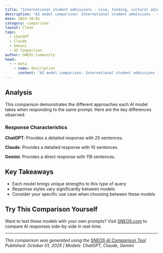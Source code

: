 ```yaml
---
title: "International student admissions - visa, funding, cultural adjustment"
description: "AI model comparison: International student admissions - visa, funding, cultural adjustment..."
date: 2025-10-01
category: comparison
layout: Clean
tags:
  - ChatGPT
  - Claude
  - Gemini
  - AI Comparison
author: SNEOS Community
head:
  - - meta
    - name: description
      content: "AI model comparison: International student admissions - visa, funding, cultural adjustment..."
---
```


<ChatComparison
  title="International student admissions - visa, funding, cultural adjustment"
  prompt="International student admissions - visa, funding, cultural adjustment"
  :responses='{
    "ChatGPT": "Certainly! Here is a comprehensive overview of key considerations for international student admissions focusing on visa, funding, and cultural adjustment:\n\n### 1. Visa\n- **Types of Student Visas:** Most countries offer specific student visas (e.g., F-1 in the US, Tier 4 in the UK, Student Permit in Canada) that allow international students to study and sometimes work part-time.\n- **Application Process:** Requires acceptance letter from an accredited institution, proof of financial support, valid passport, completed visa application forms, and sometimes an interview.\n- **Documentation:** Includes academic transcripts, standardized test scores, health insurance, and proof of accommodation.\n- **Work Permissions:** Many student visas allow limited on-campus or off-campus work during studies; always check country-specific rules.\n- **Duration and Extensions:** Visa validity typically aligns with the program length; extensions are possible for continued studies.\n- **Post-Graduation Options:** Some countries offer post-study work visas or pathways to permanent residency.\n\n### 2. Funding\n- **Tuition and Fees:** International students often pay higher tuition than domestic students; verify cost details.\n- **Scholarships and Grants:** Many universities offer merit-based, need-based, or country-specific scholarships; external scholarships from governments or organizations may also be available.\n- **Assistantships and On-Campus Jobs:** Graduate students might access teaching or research assistantships; undergraduate opportunities vary.\n- **Loans:** Some countries offer loans to international students, sometimes requiring a local co-signer.\n- **Budgeting:** Plan for living expenses (housing, food, transportation), health insurance, books, and personal expenses.\n- **Financial Documentation:** Required to prove sufficient funds during visa application.\n\n### 3. Cultural Adjustment\n- **Orientation Programs:** Many institutions provide orientation to help with academic requirements and cultural acclimatization.\n- **Language Support:** ESL/EAL programs or tutoring services help improve language proficiency.\n- **Student Support Services:** Counseling, international student offices, and peer mentoring programs assist with social integration and mental health.\n- **Cultural Differences:** Awareness and acceptance of new social norms, classroom dynamics, and communication styles.\n- **Community Engagement:** Joining clubs, cultural associations, and volunteer opportunities can ease adjustment.\n- **Homesickness and Stress Management:** Access to resources and strategies for coping with separation from family and adjustment pressures.\n\n---\n\nIf you need information specific to a particular country or institution, feel free to ask!",
    "Claude": "Here\u0027s a comprehensive guide to international student admissions covering the three key areas you mentioned:\n\n## Visa Requirements\n\n### Common Student Visa Types\n- **F-1 Visa (US)**: Most common for academic studies\n- **Student Visa (UK)**: For courses longer than 6 months\n- **Study Permit (Canada)**: Required for programs over 6 months\n- **Student Visa (Australia)**: Subclass 500 for international students\n\n### Application Process\n1. **Get accepted** to a recognized institution first\n2. **Receive documentation** (I-20, CAS, etc.) from your school\n3. **Complete visa application** online\n4. **Pay fees** (SEVIS fee for US, health surcharge for UK, etc.)\n5. **Attend interview** if required\n6. **Provide biometrics** and documentation\n\n### Required Documents\n- Valid passport\n- Acceptance letter\n- Financial proof\n- Academic transcripts\n- English proficiency scores\n- Medical examinations (if required)\n\n## Funding Options\n\n### Scholarships \u0026 Grants\n- **Merit-based scholarships** from universities\n- **Government scholarships** (Fulbright, Chevening, etc.)\n- **Private foundation grants**\n- **Country-specific programs**\n\n### Financial Aid\n- **Need-based aid** (limited for international students)\n- **Work-study programs**\n- **Graduate assistantships** (teaching/research)\n\n### Personal Funding\n- **Education loans** (home country or international lenders)\n- **Family support**\n- **Personal savings**\n\n### Work Opportunities\n- **On-campus employment** (usually 20 hours/week)\n- **Curricular Practical Training (CPT)** - US\n- **Optional Practical Training (OPT)** - US post-graduation\n\n## Cultural Adjustment\n\n### Before Arrival\n- **Research local customs** and social norms\n- **Connect with student communities** online\n- **Learn basic local phrases** if applicable\n- **Understand academic culture** and expectations\n\n### Initial Adjustment\n- **Attend orientation programs**\n- **Join international student organizations**\n- **Participate in cultural exchange activities**\n- **Build relationships** with both local and international students\n\n### Academic Adjustment\n- **Understand classroom dynamics** (participation expectations)\n- **Learn citation and academic integrity rules**\n- **Utilize campus resources** (writing centers, tutoring)\n- **Communicate with professors** during office hours\n\n### Daily Life\n- **Open a bank account**\n- **Get a local phone plan**\n- **Learn public transportation**\n- **Find familiar foods** or learn local cuisine\n\n### Support Resources\n- **International student services**\n- **Counseling and mental health services**\n- **Cultural mentorship programs**\n- **Language exchange programs**\n\nWould you like me to elaborate on any specific aspect or discuss particular countries/regions in more detail?",
    "Gemini": "Okay, let\u0027s break down the key aspects of international student admissions, focusing on visas, funding, and cultural adjustment.  This is a complex process, so I\u0027ll try to be thorough and helpful.\n\n**I. Visa Requirements:**\n\nThe student visa process is essential for international students. The specific visa you need depends on your country of origin and the length and type of your study program.  The most common visa for academic study is the **F-1 visa** for those pursuing academic studies.\n\n*   **Eligibility:**\n    *   Must be accepted into a Student and Exchange Visitor Program (SEVP)-certified school in the United States.\n    *   Must demonstrate intent to return to your home country after completing your studies.\n    *   Must have sufficient funds to cover your expenses while studying.\n    *   Must be proficient in English (usually demonstrated through standardized tests like TOEFL or IELTS).\n*   **Application Process:**\n    1.  **Receive Acceptance and I-20:** Once accepted to a U.S. school, the school will issue you an I-20 form. This is a Certificate of Eligibility for Nonimmigrant Student Status.  *This is crucial.*\n    2.  **SEVIS Fee Payment:** Pay the Student and Exchange Visitor Information System (SEVIS) fee. This fee supports the database used to track international students.\n    3.  **Visa Application (DS-160):** Complete the online nonimmigrant visa application form (DS-160).\n    4.  **Visa Interview:** Schedule and attend a visa interview at the U.S. embassy or consulate in your home country.\n    5.  **Visa Issuance:** If approved, the visa will be stamped in your passport.\n*   **Important Documents:**\n    *   Passport (valid for at least six months beyond your intended stay)\n    *   I-20 form\n    *   DS-160 confirmation page\n    *   SEVIS fee payment receipt\n    *   Proof of financial resources (bank statements, scholarship letters, etc.)\n    *   Acceptance letter from the school\n    *   Transcripts and diplomas from previous education\n    *   English proficiency test scores\n    *   Photos (as specified by the embassy/consulate)\n    *   Sometimes, documents proving ties to your home country (property deeds, job offers, etc.)\n*   **Key Considerations:**\n    *   **Start Early:** The visa process can take several weeks or even months. Apply well in advance of your program start date.\n    *   **Be Honest and Accurate:** Provide truthful information in your application and during the interview. Any discrepancies can lead to visa denial.\n    *   **Prepare for the Interview:** Research common visa interview questions and practice your answers.  Be clear and concise. Show that you have a concrete study plan.\n    *   **Demonstrate Ties to Your Home Country:** The consular officer needs to be convinced that you intend to return home after completing your studies.\n    *   **Maintain Your Status:** Once in the U.S., follow all the rules of your visa. This includes maintaining a full course load, not working without authorization, and reporting any changes of address to your designated school official (DSO).\n*   **Denial:** Visa denials happen. Understand the reason for the denial and if possible, address the issues and reapply.\n\n**II. Funding:**\n\nSecuring sufficient funding is a major concern for international students.\n\n*   **Types of Funding:**\n    *   **Personal/Family Funds:** The most common source of funding. You\u0027ll need to provide bank statements or other proof that you have enough money to cover tuition, fees, living expenses, and other costs.\n    *   **Scholarships:** Many universities offer scholarships to international students, based on academic merit, financial need, or other criteria. Research scholarship opportunities thoroughly.\n        *   **Merit-based:** Awarded based on academic achievements, test scores, and other qualifications.\n        *   **Need-based:** Awarded based on demonstrated financial need.\n        *   **Specific to Country/Region:** Some scholarships are specifically for students from certain countries or regions.\n        *   **Specific to Field of Study:** Some scholarships are for students pursuing specific academic fields.\n    *   **Grants:** Similar to scholarships, but often based on financial need.\n    *   **Assistantships (Graduate Students):**  Graduate students may be eligible for teaching assistantships (TAs) or research assistantships (RAs). These positions provide a stipend and often tuition waivers in exchange for work.\n    *   **Loans:**  Loan options for international students are generally limited and may require a U.S. co-signer.\n    *   **Sponsorships:**  Some companies or organizations sponsor international students, providing funding in exchange for a commitment to work for them after graduation.\n    *   **Government Funding:**  Your home country\u0027s government may offer scholarships or grants for studying abroad.\n*   **Finding Funding Opportunities:**\n    *   **University Websites:**  Check the financial aid section of the university\u0027s website for information on scholarships and grants for international students.\n    *   **Online Scholarship Databases:** Use websites like InternationalStudent.com, Scholarships.com, and EducationUSA to search for scholarships.\n    *   **EducationUSA Advising Centers:** EducationUSA is a network of advising centers supported by the U.S. Department of State that provides information and guidance to students interested in studying in the U.S.\n    *   **Embassy/Consulate Websites:**  Check the website of the U.S. embassy or consulate in your home country for information on scholarship programs.\n    *   **Professional Organizations:**  Organizations related to your field of study may offer scholarships or grants.\n*   **Documentation:**\n    *   You\u0027ll need to provide documentation to prove the availability of funds, such as bank statements, scholarship letters, loan approvals, or sponsorship agreements.\n*   **Important Considerations:**\n    *   **Plan Ahead:**  Start your search for funding early, as deadlines for scholarships and grants can be several months before the program start date.\n    *   **Be Realistic:**  Competition for scholarships and grants can be fierce. Don\u0027t rely solely on external funding; explore all possible options.\n    *   **Read the Fine Print:**  Carefully review the terms and conditions of any scholarship or grant before accepting it. Understand any obligations or requirements.\n    *   **Currency Fluctuations:** Consider potential fluctuations in exchange rates when budgeting your expenses.\n\n**III. Cultural Adjustment:**\n\nAdjusting to a new culture can be challenging but also rewarding.\n\n*   **Common Challenges:**\n    *   **Culture Shock:** Feeling disoriented and uncomfortable in a new cultural environment.\n    *   **Language Barriers:** Difficulty communicating effectively.\n    *   **Homesickness:** Missing your family, friends, and familiar surroundings.\n    *   **Social Isolation:** Feeling lonely or disconnected from others.\n    *   **Academic Differences:** Different teaching styles, expectations, and grading systems.\n    *   **Food:** Adjusting to new foods and dietary customs.\n    *   **Climate:** Adjusting to different weather patterns.\n*   **Strategies for Successful Adjustment:**\n    *   **Learn About U.S. Culture:** Research American customs, values, and social norms before you arrive.\n    *   **Improve Your English Skills:** Take English classes or practice speaking with native speakers.\n    *   **Connect with Other International Students:** Join international student organizations or attend events for international students.\n    *   **Get Involved in Campus Activities:** Participate in clubs, sports, or other activities to meet new people and make friends.\n    *   **Find a Mentor or Advisor:** Seek out a faculty member, staff member, or upperclassman who can provide guidance and support.\n    *   **Stay in Touch with Family and Friends:** Regularly communicate with your loved ones back home to maintain connections and combat homesickness.\n    *   **Be Open-Minded and Flexible:** Be willing to try new things and adapt to different situations.\n    *   **Seek Help When Needed:** Don\u0027t hesitate to reach out to the university\u0027s counseling center or other support services if you\u0027re struggling with cultural adjustment.\n    *   **Understand American Academic Culture:** Be prepared for active participation in class, independent work, and critical thinking.\n*   **Resources:**\n    *   **International Student Services Office:**  Most universities have an international student services office that provides support and resources for international students.\n    *   **Counseling Center:**  The university\u0027s counseling center can provide mental health services and support for students struggling with adjustment issues.\n    *   **Student Organizations:**  Join student organizations related to your interests or your home country.\n    *   **Religious Organizations:**  Connect with religious organizations on campus if you\u0027re seeking spiritual support.\n    *   **EducationUSA Advising Centers:**  These centers can provide pre-departure orientation and cultural adjustment resources.\n*   **Key Considerations:**\n    *   **Be Patient:**  Cultural adjustment takes time. Don\u0027t expect to feel completely comfortable right away.\n    *   **Be Proactive:**  Take initiative to connect with others and get involved in campus life.\n    *   **Be Respectful:**  Show respect for American culture and customs, even if they\u0027re different from your own.\n    *   **Celebrate Your Own Culture:**  Share your culture with others and help them understand your perspective.\n\n**In summary:**\n\nInternational student admissions is a multi-faceted process requiring meticulous planning and preparation. You need to:\n\n*   **Start Early:**  Give yourself ample time to complete the application process, secure funding, and obtain your visa.\n*   **Be Organized:**  Keep track of deadlines, requirements, and important documents.\n*   **Seek Guidance:**  Don\u0027t hesitate to reach out to university admissions offices, EducationUSA advising centers, or other resources for help.\n*   **Be Persistent:**  The process can be challenging, but don\u0027t give up on your dream of studying abroad.\n*   **Plan for the Practical:** Set up a bank account, get a phone plan, and learn about local transportation.\n\nBy addressing these three critical areas (visa, funding, and cultural adjustment), you\u0027ll be well-prepared for a successful and enriching experience as an international student. Good luck!\n"
  }'
  published-date="11:49"
/>

## Analysis

This comparison demonstrates the different approaches each AI model takes when responding to the same prompt. Here are the key differences observed:

### Response Characteristics

**ChatGPT**: Provides a detailed response with 25 sentences. 

**Claude**: Provides a detailed response with 10 sentences. 

**Gemini**: Provides a direct response with 118 sentences. 

## Key Takeaways

- Each model brings unique strengths to this type of query
- Response styles vary significantly between models
- Consider your specific use case when choosing between these models

## Try This Comparison Yourself

Want to test these models with your own prompts? Visit [SNEOS.com](https://sneos.com) to compare AI responses side-by-side in real-time.

---

*This comparison was generated using the [SNEOS AI Comparison Tool](https://sneos.com)*
*Published: October 01, 2025 | Models: ChatGPT, Claude, Gemini*

